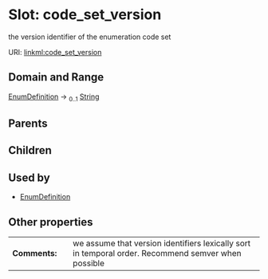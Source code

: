 
# Slot: code_set_version


the version identifier of the enumeration code set

URI: [linkml:code_set_version](https://w3id.org/linkml/code_set_version)


## Domain and Range

[EnumDefinition](EnumDefinition.md) &#8594;  <sub>0..1</sub> [String](types/String.md)

## Parents


## Children


## Used by

 * [EnumDefinition](EnumDefinition.md)

## Other properties

|  |  |  |
| --- | --- | --- |
| **Comments:** | | we assume that version identifiers lexically sort in temporal order. Recommend semver when possible |

